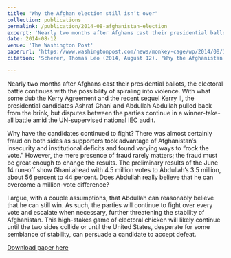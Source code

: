 ```yaml
---
title: "Why the Afghan election still isn’t over"
collection: publications
permalink: /publication/2014-08-afghanistan-election
excerpt: 'Nearly two months after Afghans cast their presidential ballots, the electoral battle continues with the possibility of spiraling into violence. Why have the candidates continued to fight?'
date: 2014-08-12
venue: 'The Washington Post'
paperurl: 'https://www.washingtonpost.com/news/monkey-cage/wp/2014/08/12/why-the-afghan-election-still-isnt-over/'
citation: 'Scherer, Thomas Leo (2014, August 12). "Why the Afghanistan Election Still Isn’t Over", The Washington Post.'

---
```


Nearly two months after Afghans cast their presidential ballots, the electoral battle continues with the possibility of spiraling into violence. With what some dub the Kerry Agreement and the recent sequel Kerry II, the presidential candidates Ashraf Ghani and Abdullah Abdullah pulled back from the brink, but disputes between the parties continue in a winner-take-all battle amid the UN-supervised national IEC audit.

Why have the candidates continued to fight? There was almost certainly fraud on both sides as supporters took advantage of Afghanistan’s insecurity and institutional deficits and found varying ways to “rock the vote.” However, the mere presence of fraud rarely matters; the fraud must be great enough to change the results. The preliminary results of the June 14 run-off show Ghani ahead with 4.5 million votes to Abdullah’s 3.5 million, about 56 percent to 44 percent. Does Abdullah really believe that he can overcome a million-vote difference?

I argue, with a couple assumptions, that Abdullah can reasonably believe that he can still win. As such, the parties will continue to fight over every vote and escalate when necessary, further threatening the stability of Afghanistan. This high-stakes game of electoral chicken will likely continue until the two sides collide or until the United States, desperate for some semblance of stability, can persuade a candidate to accept defeat.

[Download paper here](http://tlscherer.github.io/files/2014-08-afghanistan-election.pdf)
